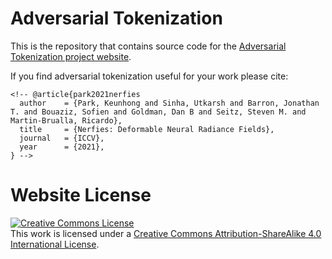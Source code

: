 # Adversarial Tokenization

This is the repository that contains source code for the [Adversarial Tokenization project website](https://advtok.github.io).

If you find adversarial tokenization useful for your work please cite:
```
<!-- @article{park2021nerfies
  author    = {Park, Keunhong and Sinha, Utkarsh and Barron, Jonathan T. and Bouaziz, Sofien and Goldman, Dan B and Seitz, Steven M. and Martin-Brualla, Ricardo},
  title     = {Nerfies: Deformable Neural Radiance Fields},
  journal   = {ICCV},
  year      = {2021},
} -->
```

# Website License
<a rel="license" href="http://creativecommons.org/licenses/by-sa/4.0/"><img alt="Creative Commons License" style="border-width:0" src="https://i.creativecommons.org/l/by-sa/4.0/88x31.png" /></a><br />This work is licensed under a <a rel="license" href="http://creativecommons.org/licenses/by-sa/4.0/">Creative Commons Attribution-ShareAlike 4.0 International License</a>.
